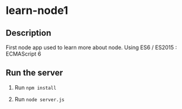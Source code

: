 # learn-node1
## Description

First node app used to learn more about node. Using ES6 / ES2015 : ECMAScript 6

## Run the server
1. Run `npm install`

2. Run `node server.js`